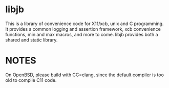 # libjb
This is a library of convenience code for X11/xcb, unix and C programming.
It provides a common logging and assertion framework, xcb convenience functions,
min and max macros, and more to come.
libjb provides both a shared and static library.
# NOTES
On OpenBSD, please build with CC=clang, since the default compiler is too old to compile C11 code.
